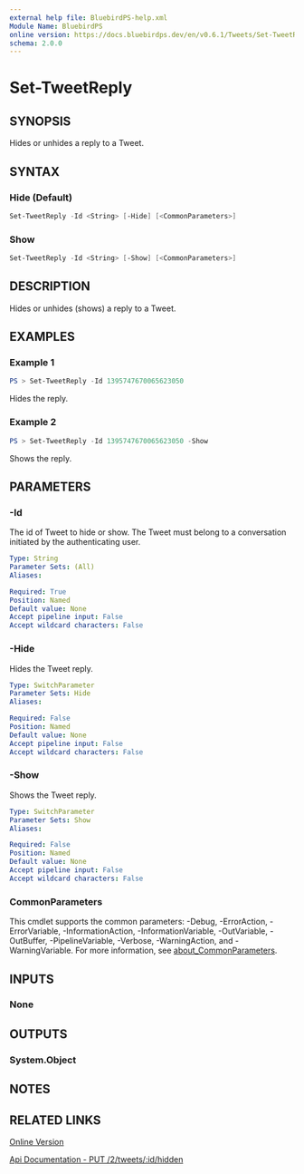 ```yaml
---
external help file: BluebirdPS-help.xml
Module Name: BluebirdPS
online version: https://docs.bluebirdps.dev/en/v0.6.1/Tweets/Set-TweetReply
schema: 2.0.0
---
```


# Set-TweetReply

## SYNOPSIS

Hides or unhides a reply to a Tweet.

## SYNTAX

### Hide (Default)

```powershell
Set-TweetReply -Id <String> [-Hide] [<CommonParameters>]
```

### Show

```powershell
Set-TweetReply -Id <String> [-Show] [<CommonParameters>]
```

## DESCRIPTION

Hides or unhides (shows) a reply to a Tweet.

## EXAMPLES

### Example 1

```powershell
PS > Set-TweetReply -Id 1395747670065623050
```

Hides the reply.

### Example 2

```powershell
PS > Set-TweetReply -Id 1395747670065623050 -Show
```

Shows the reply.

## PARAMETERS

### -Id

The id of Tweet to hide or show.
The Tweet must belong to a conversation initiated by the authenticating user.

```yaml
Type: String
Parameter Sets: (All)
Aliases:

Required: True
Position: Named
Default value: None
Accept pipeline input: False
Accept wildcard characters: False
```

### -Hide

Hides the Tweet reply.

```yaml
Type: SwitchParameter
Parameter Sets: Hide
Aliases:

Required: False
Position: Named
Default value: None
Accept pipeline input: False
Accept wildcard characters: False
```

### -Show

Shows the Tweet reply.

```yaml
Type: SwitchParameter
Parameter Sets: Show
Aliases:

Required: False
Position: Named
Default value: None
Accept pipeline input: False
Accept wildcard characters: False
```

### CommonParameters

This cmdlet supports the common parameters: -Debug, -ErrorAction, -ErrorVariable, -InformationAction, -InformationVariable, -OutVariable, -OutBuffer, -PipelineVariable, -Verbose, -WarningAction, and -WarningVariable. For more information, see [about_CommonParameters](http://go.microsoft.com/fwlink/?LinkID=113216).

## INPUTS

### None

## OUTPUTS

### System.Object

## NOTES

## RELATED LINKS

[Online Version](https://docs.bluebirdps.dev/en/v0.6.1/Tweets/Set-TweetReply)

[Api Documentation - PUT /2/tweets/:id/hidden](https://developer.twitter.com/en/docs/twitter-api/tweets/hide-replies/api-reference/put-tweets-id-hidden)
